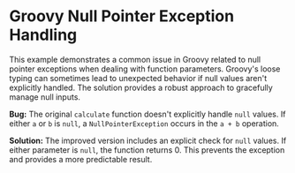 # Groovy Null Pointer Exception Handling

This example demonstrates a common issue in Groovy related to null pointer exceptions when dealing with function parameters.  Groovy's loose typing can sometimes lead to unexpected behavior if null values aren't explicitly handled.  The solution provides a robust approach to gracefully manage null inputs.

**Bug:** The original `calculate` function doesn't explicitly handle `null` values. If either `a` or `b` is `null`, a `NullPointerException` occurs in the `a + b` operation.

**Solution:** The improved version includes an explicit check for `null` values. If either parameter is `null`, the function returns 0.  This prevents the exception and provides a more predictable result.
